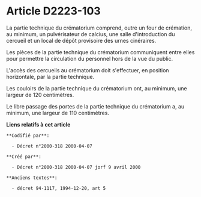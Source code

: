 # Article D2223-103

La partie technique du crématorium comprend, outre un four de crémation, au minimum, un pulvérisateur de calcius, une salle
d'introduction du cercueil et un local de dépôt provisoire des urnes cinéraires.

Les pièces de la partie technique du crématorium communiquent entre elles pour permettre la circulation du personnel hors de
la vue du public.

L'accès des cercueils au crématorium doit s'effectuer, en position horizontale, par la partie technique.

Les couloirs de la partie technique du crématorium ont, au minimum, une largeur de 120 centimètres.

Le libre passage des portes de la partie technique du crématorium a, au minimum, une largeur de 110 centimètres.

**Liens relatifs à cet article**

	**Codifié par**:

	  - Décret n°2000-318 2000-04-07

	**Créé par**:

	  - Décret n°2000-318 2000-04-07 jorf 9 avril 2000

	**Anciens textes**:

	  - décret 94-1117, 1994-12-20, art 5
